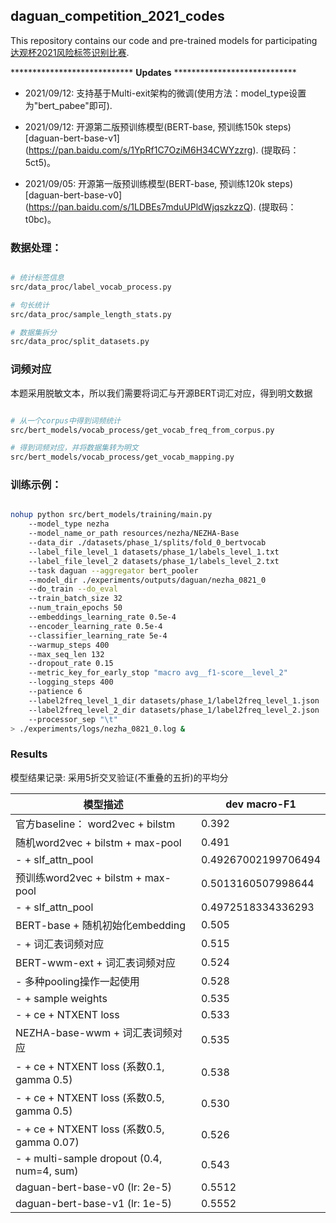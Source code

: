 ## daguan_competition_2021_codes


This repository contains our code and pre-trained models for participating [达观杯2021风险标签识别比赛](https://www.datafountain.cn/competitions/512).

**************************** **Updates** ****************************

<!-- Thanks for your interest in our repo! -->

* 2021/09/12: 支持基于Multi-exit架构的微调(使用方法：model_type设置为"bert_pabee"即可). 

* 2021/09/12: 开源第二版预训练模型(BERT-base, 预训练150k steps) [daguan-bert-base-v1] (https://pan.baidu.com/s/1YpRf1C7OziM6H34CWYzzrg). (提取码：5ct5)。

* 2021/09/05: 开源第一版预训练模型(BERT-base, 预训练120k steps) [daguan-bert-base-v0] (https://pan.baidu.com/s/1LDBEs7mduUPldWjqszkzzQ). (提取码：t0bc)。


### 数据处理：
```bash

# 统计标签信息
src/data_proc/label_vocab_process.py

# 句长统计
src/data_proc/sample_length_stats.py

# 数据集拆分
src/data_proc/split_datasets.py

```

### 词频对应

本题采用脱敏文本，所以我们需要将词汇与开源BERT词汇对应，得到明文数据

```bash

# 从一个corpus中得到词频统计
src/bert_models/vocab_process/get_vocab_freq_from_corpus.py

# 得到词频对应，并将数据集转为明文
src/bert_models/vocab_process/get_vocab_mapping.py

```


### 训练示例：
```bash

nohup python src/bert_models/training/main.py 
    --model_type nezha 
    --model_name_or_path resources/nezha/NEZHA-Base 
    --data_dir ./datasets/phase_1/splits/fold_0_bertvocab 
    --label_file_level_1 datasets/phase_1/labels_level_1.txt 
    --label_file_level_2 datasets/phase_1/labels_level_2.txt 
    --task daguan --aggregator bert_pooler 
    --model_dir ./experiments/outputs/daguan/nezha_0821_0 
    --do_train --do_eval 
    --train_batch_size 32 
    --num_train_epochs 50 
    --embeddings_learning_rate 0.5e-4 
    --encoder_learning_rate 0.5e-4 
    --classifier_learning_rate 5e-4 
    --warmup_steps 400 
    --max_seq_len 132 
    --dropout_rate 0.15 
    --metric_key_for_early_stop "macro avg__f1-score__level_2" 
    --logging_steps 400 
    --patience 6 
    --label2freq_level_1_dir datasets/phase_1/label2freq_level_1.json 
    --label2freq_level_2_dir datasets/phase_1/label2freq_level_2.json 
    --processor_sep "\t" 
> ./experiments/logs/nezha_0821_0.log &


```




### Results
模型结果记录: 采用5折交叉验证(不重叠的五折)的平均分

|      模型描述      | dev macro-F1 | 
| ------------ |  -------------- | 
|          官方baseline：   word2vec + bilstm                |        0.392         |
|          随机word2vec + bilstm +  max-pool               |        0.491  |                        |
|              - + slf_attn_pool               |        0.49267002199706494  |                        |
|          预训练word2vec + bilstm +  max-pool               |       0.5013160507998644         |                    |
|           -  +  slf_attn_pool               |       0.4972518334336293         |  
|          BERT-base + 随机初始化embedding               |       0.505         |  
|             - + 词汇表词频对应               |       0.515         |  
|          BERT-wwm-ext + 词汇表词频对应               |       0.524         |  
|            -   多种pooling操作一起使用               |       0.528         |  
|          - + sample weights               |       0.535         |  
|          - + ce + NTXENT loss               |       0.533         |  
|          NEZHA-base-wwm +  词汇表词频对应                |       0.535         |  
|          - +  ce + NTXENT loss (系数0.1, gamma 0.5)                |       0.538         |  
|          - +  ce + NTXENT loss (系数0.5, gamma 0.5)                |       0.530         |  
|          - +  ce + NTXENT loss (系数0.5, gamma 0.07)                |       0.526         |  
|          - +  multi-sample dropout (0.4, num=4, sum)                |       0.543         |  
|        daguan-bert-base-v0 (lr: 2e-5)              |       0.5512         |  
|        daguan-bert-base-v1 (lr: 1e-5)               |       0.5552         |  